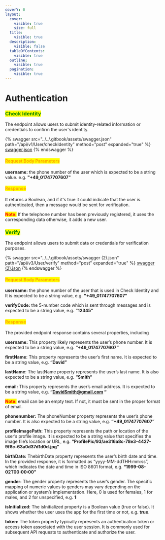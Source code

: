 ```yaml
---
coverY: 0
layout:
  cover:
    visible: true
    size: full
  title:
    visible: true
  description:
    visible: false
  tableOfContents:
    visible: true
  outline:
    visible: true
  pagination:
    visible: true
---
```


# Authentication

### <mark style="color:green;">**Check Identity**</mark>&#x20;

The endpoint allows users to submit identity-related information or credentials to confirm the user's identity.

{% swagger src="../../.gitbook/assets/swagger.json" path="/api/v1/User/checkIdentity" method="post" expanded="true" %}
[swagger.json](../../.gitbook/assets/swagger.json)
{% endswagger %}

#### <mark style="color:orange;">Request Body Parameters</mark>

**username:** the phone number of the user which is expected to be a string value. e.g. **"+49\_01747707607"**

#### <mark style="color:orange;">**Response**</mark>

It returns a Boolean, and if it's true it could indicate that the user is authenticated, then a message would be sent for verification.

<mark style="color:red;">**Note:**</mark> If the telephone number has been previously registered, it uses the corresponding data otherwise, it adds a new user.



### <mark style="color:green;">**Verify**</mark>&#x20;

The endpoint allows users to submit data or credentials for verification purposes.

{% swagger src="../../.gitbook/assets/swagger (2).json" path="/api/v3/User/verify" method="post" expanded="true" %}
[swagger (2).json](<../../.gitbook/assets/swagger (2).json>)
{% endswagger %}

#### <mark style="color:orange;">Request Body Parameters</mark>

**username:** the phone number of the user that is used in Check Identity and It is expected to be a string value, e.g. **"+49\_01747707607"**

**verifyCode:**  the 5-number code which is sent through messages and is expected to be a string value, e.g. **"12345"**

#### <mark style="color:orange;">**Response**</mark>

The provided endpoint response contains several properties, including

**username:** This property likely represents the user’s phone number. It is expected to be a string value, e.g. **“+49\_01747707607”**

**firstName:** This property represents the user’s first name. It is expected to be a string value, e.g. **“David”**

**lastName:** The lastName property represents the user’s last name. It is also expected to be a string value, e.g. **“Smith”**

**email:** This property represents the user’s email address. It is expected to be a string value, e.g. **“DavidSmith@gmail.com “**

<mark style="color:red;">**Note:**</mark> email can be an empty text. If not, it must be sent in the proper format of email.

**phonenumber:** The phoneNumber property represents the user’s phone number. It is also expected to be a string value, e.g. **“+49\_01747707607”**

**profileImagePath:** This property represents the path or location of the user’s profile image. It is expected to be a string value that specifies the image file’s location or URL, e.g. **“ProfilePic/93/ae316a8c-78e3-4427-9f6c-63a0d37d1d0d.jpg”**

**birthDate:** ThebirthDate property represents the user’s birth date and time. In the provided response, it is formatted as “yyyy-MM-ddTHH:mm:ss”, which indicates the date and time in ISO 8601 format, e.g. **“1999-08-02T00:00:00”**

**gender:** The gender property represents the user’s gender. The specific mapping of numeric values to genders may vary depending on the application or system’s implementation. Here, 0 is used for females, 1 for males, and 2 for unspecified, e.g. **1**

**isInitialized:** The isInitialized property is a Boolean value (true or false). It shows whether the user uses the app for the first time or not, e.g. **true**.

**token:** The token property typically represents an authentication token or access token associated with the user session. It is commonly used for subsequent API requests to authenticate and authorize the user.
